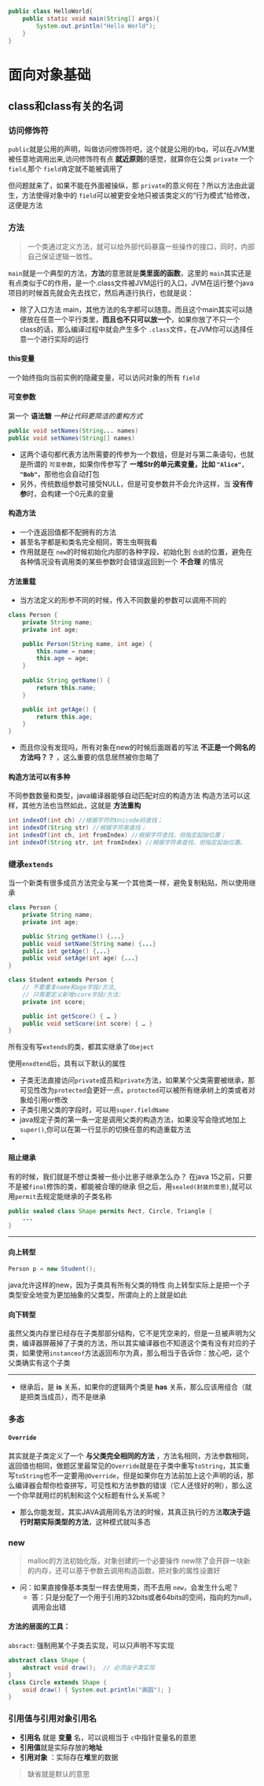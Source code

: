 ```java
public class HelloWorld{
    public static void main(String[] args){
        System.out.println("Hello World");
    }
}
```

# 面向对象基础

## class和class有关的名词

### 访问修饰符

`public`就是公用的声明，叫做访问修饰符吧，这个就是公用的rbq，可以在JVM里被任意地调用出来,访问修饰符有点 **就近原则**的感觉，就算你在公类 `private` 一个 `field`,那个 `field`肯定就不能被调用了

但问题就来了，如果不能在外面被操纵，那 `private`的意义何在？所以方法由此诞生，方法使得对象中的 `field`可以被更安全地只被该类定义的“行为模式”给修改，这便是方法

### 方法

> 一个类通过定义方法，就可以给外部代码暴露一些操作的接口，同时，内部自己保证逻辑一致性。

`main`就是一个典型的方法，**方法**的意思就是**类里面的函数**，这里的 `main`其实还是有点类似于C的作用，是一个.class文件被JVM运行的入口，JVM在运行整个java项目的时候首先就会先去找它，然后再逐行执行，也就是说：

- 除了入口方法 main，其他方法的名字都可以随意。而且这个main其实可以随便放在任意一个平行类里，**而且也不只可以放一个**，如果你放了不只一个class的话，那么编译过程中就会产生多个 `.class`文件，在JVM你可以选择任意一个进行实际的运行

#### this变量

一个始终指向当前实例的隐藏变量，可以访问对象的所有 `field`

#### 可变参数

第一个 **语法糖** *一种让代码更简洁的重构方式*

```java
public void setNames(String... names)
public void setNames(String[] names)
```

- 这两个语句都代表方法所需要的传参为一个数组，但是对与第二条语句，也就是所谓的 `可变参数`，如果你传参写了 **一堆Str的单元素变量，比如 `"Alice", "Bob"`**，那他也会自动打包
- 另外，传统数组参数可接受NULL，但是可变参数并不会允许这样，当 **没有传参**时，会构建一个0元素的变量

#### 构造方法

- 一个连返回值都不配拥有的方法
- 甚至名字都是和类名完全相同，寄生虫啊我看
- 作用就是在 `new`的时候初始化内部的各种字段，初始化到 `合适`的位置，避免在各种情况没有调用类的某些参数时会错误返回到一个 **不合理** 的情况


#### 方法重载
- 当方法定义的形参不同的时候，传入不同数量的参数可以调用不同的

```java
class Person {
    private String name;
    private int age;

    public Person(String name, int age) {
        this.name = name;
        this.age = age;
    }
  
    public String getName() {
        return this.name;
    }

    public int getAge() {
        return this.age;
    }
}
```

- 而且你没有发现吗，所有对象在new的时候后面跟着的写法 **不正是一个同名的方法吗？？** ，这么重要的信息居然被你忽略了
#### 构造方法可以有多种
不同参数数量和类型，java编译器能够自动匹配对应的构造方法
构造方法可以这样，其他方法也当然如此，这就是 **方法重构**
```java
int indexOf(int ch) //根据字符的Unicode码查找；
int indexOf(String str) //根据字符串查找；
int indexOf(int ch, int fromIndex) //根据字符查找，但指定起始位置；
int indexOf(String str, int fromIndex) //根据字符串查找，但指定起始位置。
```
### 继承`extends`
当一个新类有很多成员方法完全与某一个其他类一样，避免复制粘贴，所以使用继承

```java
class Person {
    private String name;
    private int age;

    public String getName() {...}
    public void setName(String name) {...}
    public int getAge() {...}
    public void setAge(int age) {...}
}

class Student extends Person {
    // 不要重复name和age字段/方法,
    // 只需要定义新增score字段/方法:
    private int score;

    public int getScore() { … }
    public void setScore(int score) { … }
}
```
所有没有写`extends`的类，都其实继承了`Obeject`

使用`enxdtend`后，具有以下默认的属性
- 子类无法直接访问`private`成员和`private`方法，如果某个父类需要被继承，那可见性改为`protected`会更好一点，`protected`可以被所有继承树上的类或者对象给引用or修改
- 子类引用父类的字段时，可以用`super.fieldName`
- java规定子类的第一条一定是调用父类的构造方法，如果没写会隐式地加上`super()`,你可以在第一行显示的切换任意的构造重载方法  
- 

#### 阻止继承
有的时候，我们就是不想让类被一些小比崽子继承怎么办？
在java 15之前，只要不是被`final`修饰的类，都能被合理的继承
但之后，用`sealed(封装的意思)`,就可以用`permit`去规定能继承的子类名称
```java
public sealed class Shape permits Rect, Circle, Triangle {
    ...
}
```
---
#### 向上转型
```java
Person p = new Student();
```
java允许这样的new，因为子类具有所有父类的特性
向上转型实际上是把一个子类型安全地变为更加抽象的父类型，所谓向上的上就是如此
#### 向下转型
虽然父类内存里已经存在子类那部分结构，它不是凭空来的，但是一旦被声明为父类，编译器屏蔽掉了子类的方法，所以其实编译器也不知道这个类有没有对应的子类，如果使用`instanceof`方法返回布尔为真，那么相当于告诉你：放心吧，这个父类确实有这个子类

---
- 继承后，是 **is** 关系，如果你的逻辑两个类是 **has** 关系，那么应该用组合（就是把类当成员），而不是继承


### 多态
#### `Override`
其实就是子类定义了一个 **与父类完全相同的方法** ，方法名相同，方法参数相同，返回值也相同，做题区里最常见的`Override`就是在子类中重写`toString`，其实重写`toString`也不一定要用`@Override`，但是如果你在方法前加上这个声明的话，那么编译器会帮你检查拼写，可见性和方法参数的错误（它人还怪好的咧），那么这一个你早就用烂的机制和这个父标题有什么关系呢？
- 那么你能发现，其实JAVA调用同名方法的时候，其真正执行的方法**取决于运行时期实际类型的方法**，这种模式就叫多态






### new

> malloc的方法初始化版，对象创建的一个必要操作
> new除了会开辟一块新的内存，还可以基于参数去调用构造函数，把对象的属性设置好

- 问：如果直接像基本类型一样去使用类，而不去用 `new`，会发生什么呢？
  - 答：只是分配了一个用于引用的32bits或者64bits的空间，指向的为null，调用会出错

#### 方法的层面的工具：

`absract`: 强制用某个子类去实现，可以只声明不写实现

```java
abstract class Shape {
    abstract void draw();  // 必须由子类实现
}
class Circle extends Shape {
    void draw() { System.out.println("画圆"); }
}
```

### 引用值与引用对象引用名

- **引用名** 就是 **变量** 名，可以说相当于 `c`中指针变量名的意思
- **引用值**就是实际存放的**地址**
- **引用对象** ：实际存在**堆**里的数据

> 缺省就是默认的意思
